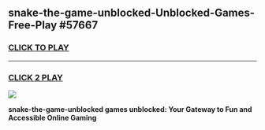 
## snake-the-game-unblocked-Unblocked-Games-Free-Play #57667
<h3>
<a href="https://us.freeplayer.one?title=snake-the-game-unblocked&ref=9M">CLICK TO PLAY</a></h3>
<hr>

<h3>
<a href="https://us.freeplayer.one?title=snake-the-game-unblocked&ref=9M">CLICK 2 PLAY</a>
  
</h3>

<a href="https://us.freeplayer.one?title=snake-the-game-unblocked&ref=9M"><img src="https://clearcache.store/games.png"></a>


**snake-the-game-unblocked games unblocked: Your Gateway to Fun and Accessible Online Gaming**
